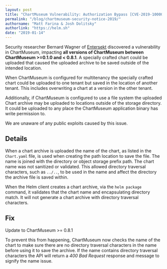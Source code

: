 ```yaml
---
layout: post
title: "ChartMuseum Vulnerability: Authorization Bypass [CVE-2019-1000009]"
permalink: "/blog/chartmuseum-security-notice-2019/"
authorname: "Matt Farina & Josh Dolitsky"
authorlink: "https://helm.sh"
date: "2019-01-14"
---
```


Security researcher Bernard Wagner of [Entersekt](https://www.entersekt.com/) discovered a vulnerability in ChartMuseum, impacting **all versions of ChartMuseum between ChartMuseum >=0.1.0 and < 0.8.1**. A specially crafted chart could be uploaded that caused the uploaded archive to be saved outside of the intended location.

When ChartMuseum is configured for multitenancy the specially crafted chart could be uploaded to one tenant but saved in the location of another tenant. This includes overwriting a chart at a version in the other tenant.

Additionally, if ChartMuseum is configured to use a file system the uploaded Chart archive may be uploaded to locations outside of the storage directory. It could be uploaded to any place the ChartMuseum application binary has write permission to.

We are unaware of any public exploits caused by this issue.<!--more-->

## Details

When a chart archive is uploaded the name of the chart, as listed in the `Chart.yaml` file, is used when creating the path location to save the file. The name is joined with the directory or object storage prefix path. The chart name was not sanitized or validated. This allowed directory traversal characters, such as `../..`, to be used in the name and affect the directory the archive file is saved within.

When the Helm client creates a chart archive, via the `helm package` command, it validates that the chart name and encapsulating directory match. It will not generate a chart archive with directory traversal characters.

## Fix

Update to ChartMuseum >= 0.8.1

To prevent this from happening, ChartMuseum now checks the name of the chart to make sure there are no directory traversal characters in the name before using it to save the archive. If the name contains directory traversal characters the API will return a _400 Bad Request_ response and message to signify the name issue.
